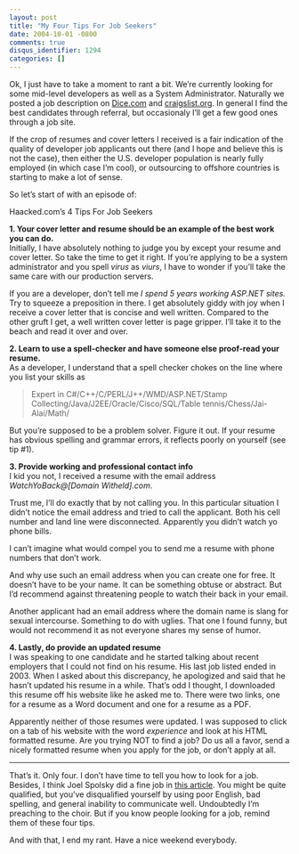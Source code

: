 ```yaml
---
layout: post
title: "My Four Tips For Job Seekers"
date: 2004-10-01 -0800
comments: true
disqus_identifier: 1294
categories: []
---
```

Ok, I just have to take a moment to rant a bit. We’re currently looking
for some mid-level developers as well as a System Administrator.
Naturally we posted a job description on
[Dice.com](http://www.dice.com/ "Dice") and
[craigslist.org](http://www.craigslist.org/ "Craigs List"). In general I
find the best candidates through referral, but occasionaly I’ll get a
few good ones through a job site.

If the crop of resumes and cover letters I received is a fair indication
of the quality of developer job applicants out there (and I hope and
believe this is not the case), then either the U.S. developer population
is nearly fully employed (in which case I’m cool), or outsourcing to
offshore countries is starting to make a lot of sense.

So let’s start of with an episode of:

Haacked.com’s 4 Tips For Job Seekers

**1. Your cover letter and resume should be an example of the best work
you can do.** \
 Initially, I have absolutely nothing to judge you by except your resume
and cover letter. So take the time to get it right. If you’re applying
to be a system administrator and you spell *virus* as *viurs*, I have to
wonder if you’ll take the same care with our production servers.

If you are a developer, don’t tell me *I spend 5 years working ASP.NET
sites.* Try to squeeze a preposition in there. I get absolutely giddy
with joy when I receive a cover letter that is concise and well written.
Compared to the other gruft I get, a well written cover letter is page
gripper. I’ll take it to the beach and read it over and over.

**2. Learn to use a spell-checker and have someone else proof-read your
resume.** \
 As a developer, I understand that a spell checker chokes on the line
where you list your skills as

> Expert in C\#/C++/C/PERL/J++/WMD/ASP.NET/Stamp
> Collecting/Java/J2EE/Oracle/Cisco/SQL/Table
> tennis/Chess/Jai-Alai/Math/

But you’re supposed to be a problem solver. Figure it out. If your
resume has obvious spelling and grammar errors, it reflects poorly on
yourself (see tip \#1).

**3. Provide working and professional contact info**\
 I kid you not, I received a resume with the email address
*WatchYoBack@[Domain Witheld].com*.

Trust me, I’ll do exactly that by not calling you. In this particular
situation I didn’t notice the email address and tried to call the
applicant. Both his cell number and land line were disconnected.
Apparently you didn’t watch yo phone bills.

I can’t imagine what would compel you to send me a resume with phone
numbers that don’t work.

And why use such an email address when you can create one for free. It
doesn’t have to be your name. It can be something obtuse or abstract.
But I’d recommend against threatening people to watch their back in your
email.

Another applicant had an email address where the domain name is slang
for sexual intercourse. Something to do with uglies. That one I found
funny, but would not recommend it as not everyone shares my sense of
humor.

**4. Lastly, do provide an updated resume** \
 I was speaking to one candidate and he started talking about recent
employers that I could not find on his resume. His last job listed ended
in 2003. When I asked about this discrepancy, he apologized and said
that he hasn’t updated his resume in a while. That’s odd I thought, I
downloaded this resume off his website like he asked me to. There were
two links, one for a resume as a Word document and one for a resume as a
PDF.

Apparently neither of those resumes were updated. I was supposed to
click on a tab of his website with the word *experience* and look at his
HTML formatted resume. Are you trying NOT to find a job? Do us all a
favor, send a nicely formatted resume when you apply for the job, or
don’t apply at all.

* * * * *

That’s it. Only four. I don’t have time to tell you how to look for a
job. Besides, I think Joel Spolsky did a fine job in [this
article](http://www.joelonsoftware.com/articles/ResumeRead.html). You
might be quite qualified, but you’ve disqualified yourself by using poor
English, bad spelling, and general inability to communicate well.
Undoubtedly I’m preaching to the choir. But if you know people looking
for a job, remind them of these four tips.

And with that, I end my rant. Have a nice weekend everybody.

